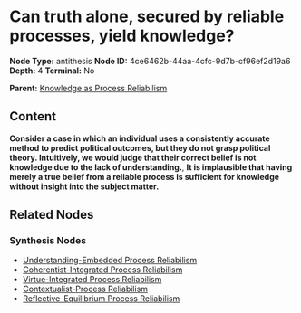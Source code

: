 # Can truth alone, secured by reliable processes, yield knowledge?

**Node Type:** antithesis
**Node ID:** 4ce6462b-44aa-4cfc-9d7b-cf96ef2d19a6
**Depth:** 4
**Terminal:** No

**Parent:** [Knowledge as Process Reliabilism](knowledge-as-process-reliabilism-synthesis-eaaf8298-3544-46c3-b0ce-9a03ebb19303.md)

## Content

**Consider a case in which an individual uses a consistently accurate method to predict political outcomes, but they do not grasp political theory. Intuitively, we would judge that their correct belief is not knowledge due to the lack of understanding.**, **It is implausible that having merely a true belief from a reliable process is sufficient for knowledge without insight into the subject matter.**

## Related Nodes

### Synthesis Nodes

- [Understanding-Embedded Process Reliabilism](understanding-embedded-process-reliabilism-synthesis-f5e8a72a-06e6-419f-b310-daf8b0fc79f0.md)
- [Coherentist-Integrated Process Reliabilism](coherentist-integrated-process-reliabilism-synthesis-ba03f3d9-8d68-4ef9-8c11-09219cc80281.md)
- [Virtue-Integrated Process Reliabilism](virtue-integrated-process-reliabilism-synthesis-bc24fbf0-67db-45f0-b133-b089168ef7df.md)
- [Contextualist-Process Reliabilism](contextualist-process-reliabilism-synthesis-c8b03285-843c-46db-a98a-aaf058772ffe.md)
- [Reflective-Equilibrium Process Reliabilism](reflective-equilibrium-process-reliabilism-synthesis-c0675a00-8821-4944-a812-a36603e6226e.md)
